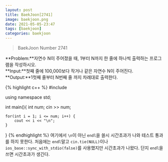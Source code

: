 ```yaml
---
layout: post
title: BaekJoon[2741]
image: baekjoon.png
date: 2021-05-05-23:47
tags: [baekjoon]
categories: baekjoon
---
```


<Blockquote>BaekJoon Number 2741</Blockquote>
**Problem:**자연수 N이 주어졌을 때, 1부터 N까지 한 줄에 하나씩 출력하는 프로그램을 작성하시오.<br>
**Input:**첫째 줄에 100,000보다 작거나 같은 자연수 N이 주어진다.<br>
**Output:**1첫째 줄부터 N번째 줄 까지 차례대로 출력한다.

{% highlight c++ %}
#include <iostream>

using namespace std;

int main(){
	int num;
	cin >> num;

	for(int i = 1; i <= num; i++) {
		cout << i << "\n";
	}
}
{% endhighlight %}
여기에서 ```\n```이 아닌 ```endl```을 쓸시 시간초과가 나와 테스트 통과를 하지 못한다. 처음에는 ```endl```말고 ```cin.tie(NULL)```이나 ```ios_base::sync_with_stdio(false)```를 사용했지만 시간초과가 나왔다. 단지 ```endl```을 쓰면 시간초과가 생긴다.